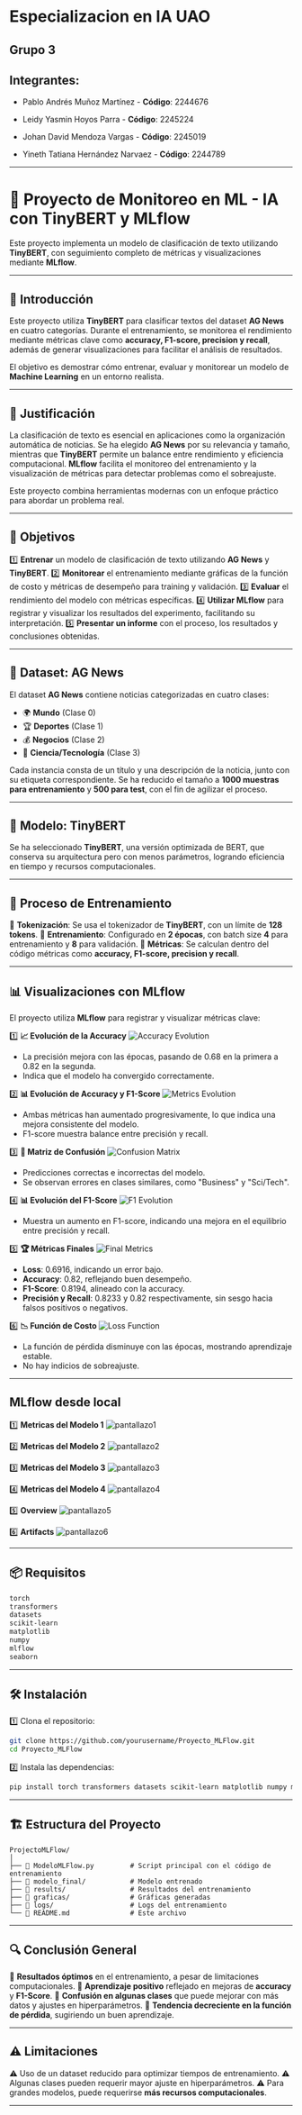# Especializacion en IA UAO

## Grupo 3

## Integrantes: 

- Pablo Andrés Muñoz Martínez  -   **Código**: 2244676

- Leidy Yasmin Hoyos Parra - **Código**: 2245224 
                
- Johan David Mendoza Vargas  - **Código**: 2245019
                
- Yineth Tatiana Hernández Narvaez  -  **Código**: 2244789 
                
---


# 📌 Proyecto de Monitoreo en ML - IA con TinyBERT y MLflow

Este proyecto implementa un modelo de clasificación de texto utilizando **TinyBERT**, con seguimiento completo de métricas y visualizaciones mediante **MLflow**.

---

## 📖 Introducción

Este proyecto utiliza **TinyBERT** para clasificar textos del dataset **AG News** en cuatro categorías. Durante el entrenamiento, se monitorea el rendimiento mediante métricas clave como **accuracy, F1-score, precision y recall**, además de generar visualizaciones para facilitar el análisis de resultados.

El objetivo es demostrar cómo entrenar, evaluar y monitorear un modelo de **Machine Learning** en un entorno realista.

---

## 🎯 Justificación

La clasificación de texto es esencial en aplicaciones como la organización automática de noticias. Se ha elegido **AG News** por su relevancia y tamaño, mientras que **TinyBERT** permite un balance entre rendimiento y eficiencia computacional. **MLflow** facilita el monitoreo del entrenamiento y la visualización de métricas para detectar problemas como el sobreajuste.

Este proyecto combina herramientas modernas con un enfoque práctico para abordar un problema real.

---

## 🎯 Objetivos

1️⃣ **Entrenar** un modelo de clasificación de texto utilizando **AG News** y **TinyBERT**.
2️⃣ **Monitorear** el entrenamiento mediante gráficas de la función de costo y métricas de desempeño para training y validación.
3️⃣ **Evaluar** el rendimiento del modelo con métricas específicas.
4️⃣ **Utilizar MLflow** para registrar y visualizar los resultados del experimento, facilitando su interpretación.
5️⃣ **Presentar un informe** con el proceso, los resultados y conclusiones obtenidas.

---

## 📂 Dataset: AG News

El dataset **AG News** contiene noticias categorizadas en cuatro clases:

- 🌍 **Mundo** (Clase 0)
- 🏆 **Deportes** (Clase 1)
- 💰 **Negocios** (Clase 2)
- 🔬 **Ciencia/Tecnología** (Clase 3)

Cada instancia consta de un título y una descripción de la noticia, junto con su etiqueta correspondiente. Se ha reducido el tamaño a **1000 muestras para entrenamiento** y **500 para test**, con el fin de agilizar el proceso.

---

## 🤖 Modelo: TinyBERT

Se ha seleccionado **TinyBERT**, una versión optimizada de BERT, que conserva su arquitectura pero con menos parámetros, logrando eficiencia en tiempo y recursos computacionales.

---

## 🚀 Proceso de Entrenamiento

🔹 **Tokenización**: Se usa el tokenizador de **TinyBERT**, con un límite de **128 tokens**.
🔹 **Entrenamiento**: Configurado en **2 épocas**, con batch size **4** para entrenamiento y **8** para validación.
🔹 **Métricas**: Se calculan dentro del código métricas como **accuracy, F1-score, precision y recall**.

---

## 📊 Visualizaciones con MLflow

El proyecto utiliza **MLflow** para registrar y visualizar métricas clave:

1️⃣ **📈 Evolución de la Accuracy**
   ![Accuracy Evolution](Proyecto_ml/graficas/accuracy_evolution.png)
   - La precisión mejora con las épocas, pasando de 0.68 en la primera a 0.82 en la segunda.
   - Indica que el modelo ha convergido correctamente.

2️⃣ **📊 Evolución de Accuracy y F1-Score**
   ![Metrics Evolution](Proyecto_ml/graficas/all_metrics_evolution.png)
   - Ambas métricas han aumentado progresivamente, lo que indica una mejora consistente del modelo.
   - F1-score muestra balance entre precisión y recall.

3️⃣ **🎯 Matriz de Confusión**
   ![Confusion Matrix](Proyecto_ml/graficas/confusion_matrix.png)
   - Predicciones correctas e incorrectas del modelo.
   - Se observan errores en clases similares, como "Business" y "Sci/Tech".

4️⃣ **📊 Evolución del F1-Score**
   ![F1 Evolution](Proyecto_ml/graficas/f1_evolution.png)
   - Muestra un aumento en F1-score, indicando una mejora en el equilibrio entre precisión y recall.

5️⃣ **🏆 Métricas Finales**
   ![Final Metrics](Proyecto_ml/graficas/final_metrics.png)
   - **Loss**: 0.6916, indicando un error bajo.
   - **Accuracy**: 0.82, reflejando buen desempeño.
   - **F1-Score**: 0.8194, alineado con la accuracy.
   - **Precisión y Recall**: 0.8233 y 0.82 respectivamente, sin sesgo hacia falsos positivos o negativos.

6️⃣ **📉 Función de Costo**
   ![Loss Function](Proyecto_ml/graficas/loss_function.png)
   - La función de pérdida disminuye con las épocas, mostrando aprendizaje estable.
   - No hay indicios de sobreajuste.

---
## MLflow desde local

1️⃣ **Metricas del Modelo 1**
![pantallazo1](Proyecto_ml/images/pantallazo1.png)

2️⃣ **Metricas del Modelo 2**
![pantallazo2](Proyecto_ml/images/pantallazo2.png)

3️⃣ **Metricas del Modelo 3**
![pantallazo3](Proyecto_ml/images/pantallazo3.png)

4️⃣ **Metricas del Modelo 4**
![pantallazo4](Proyecto_ml/images/pantallazo4.png)

5️⃣ **Overview**
![pantallazo5](Proyecto_ml/images/pantallazo5.png)

6️⃣ **Artifacts**
![pantallazo6](Proyecto_ml/images/pantallazo6.png)

---
## 📦 Requisitos

```bash
torch
transformers
datasets
scikit-learn
matplotlib
numpy
mlflow
seaborn
```

---

## 🛠 Instalación

1️⃣ Clona el repositorio:
   ```bash
   git clone https://github.com/yourusername/Proyecto_MLFlow.git
   cd Proyecto_MLFlow
   ```

2️⃣ Instala las dependencias:
   ```bash
   pip install torch transformers datasets scikit-learn matplotlib numpy mlflow seaborn
   ```

---

## 🏗 Estructura del Proyecto

```
ProjectoMLFlow/
│
├── 📜 ModeloMLFlow.py         # Script principal con el código de entrenamiento
├── 📂 modelo_final/           # Modelo entrenado
├── 📂 results/                # Resultados del entrenamiento
├── 📂 graficas/               # Gráficas generadas
├── 📂 logs/                   # Logs del entrenamiento
└── 📜 README.md               # Este archivo
```

---

## 🔍 Conclusión General

🔹 **Resultados óptimos** en el entrenamiento, a pesar de limitaciones computacionales.
🔹 **Aprendizaje positivo** reflejado en mejoras de **accuracy** y **F1-Score**.
🔹 **Confusión en algunas clases** que puede mejorar con más datos y ajustes en hiperparámetros.
🔹 **Tendencia decreciente en la función de pérdida**, sugiriendo un buen aprendizaje.

---

## ⚠️ Limitaciones

⚠️ Uso de un dataset reducido para optimizar tiempos de entrenamiento.
⚠️ Algunas clases pueden requerir mayor ajuste en hiperparámetros.
⚠️ Para grandes modelos, puede requerirse **más recursos computacionales**.

---


